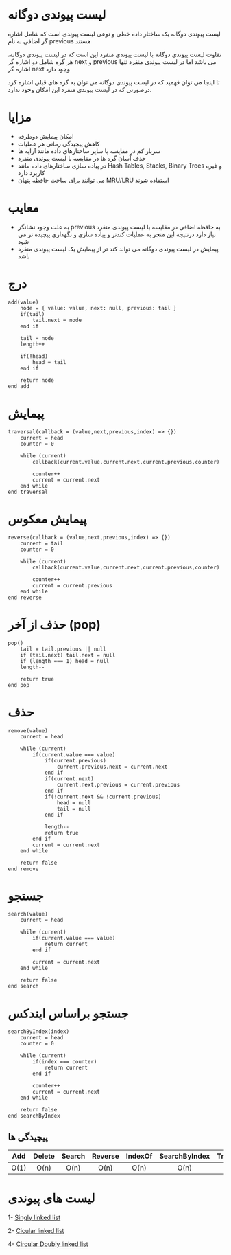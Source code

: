 # لیست پیوندی دوگانه

لیست پیوندی دوگانه یک ساختار داده خطی و نوعی لیست پیوندی است که شامل اشاره گر اضافی به نام previous هستند

تفاوت لیست پیوندی دوگانه با لیست پیوندی منفرد این است که در لیست پیوندی دوگانه، هر گره شامل دو اشاره گر next و previous می باشد اما در لیست پیوندی منفرد تنها اشاره گر next وجود دارد

تا اینجا می توان فهمید که در لیست پیوندی دوگانه می توان به گره های قبلی اشاره کرد درصورتی که در لیست پیوندی منفرد این امکان وجود ندارد.

# مزایا

- امکان پیمایش دوطرفه
- کاهش پیچیدگی زمانی هر عملیات
- سربار کم در مقایسه با سایر ساختارهای داده مانند آرایه ها
- حذف آسان گره ها در مقایسه با لیست پیوندی منفرد
- در پیاده سازی ساختارهای داده مانند Hash Tables, Stacks, Binary Trees و غیره کاربرد دارد
- می توانند برای ساخت حافظه پنهان MRU/LRU استفاده شوند

# معایب

- به علت وجود نشانگر previous به حافظه اضافی در مقایسه با لیست پیوندی منفرد نیاز دارد درنتیجه این منجر به عملیات کندتر و پیاده سازی و نگهداری پیچیده تر می شود
- پیمایش در لیست پیوندی دوگانه می تواند کند تر از پیمایش یک لیست پیوندی منفرد باشد

# درج

```
add(value)
    node = { value: value, next: null, previous: tail }
    if(tail)
        tail.next = node
    end if

    tail = node
    length++

    if(!head)
        head = tail
    end if

    return node
end add
```

# پیمایش

```
traversal(callback = (value,next,previous,index) => {})
    current = head
    counter = 0

    while (current)
        callback(current.value,current.next,current.previous,counter)

        counter++
        current = current.next
    end while
end traversal
```

# پیمایش معکوس

```
reverse(callback = (value,next,previous,index) => {})
    current = tail
    counter = 0

    while (current)
        callback(current.value,current.next,current.previous,counter)

        counter++
        current = current.previous
    end while
end reverse
```

# حذف از آخر (pop)

```
pop()
    tail = tail.previous || null
    if (tail.next) tail.next = null
    if (length === 1) head = null
    length--

    return true
end pop
```

# حذف

```
remove(value)
    current = head

    while (current)
        if(current.value === value)
            if(current.previous)
                current.previous.next = current.next
            end if
            if(current.next)
                current.next.previous = current.previous
            end if
            if(!current.next && !current.previous)
                head = null
                tail = null
            end if

            length--
            return true
        end if
        current = current.next
    end while

    return false
end remove
```

# جستجو

```
search(value)
    current = head

    while (current)
        if(current.value === value)
            return current
        end if

        current = current.next
    end while

    return false
end search
```

# جستجو براساس ایندکس

```
searchByIndex(index)
    current = head
    counter = 0

    while (current)
        if(index === counter)
            return current
        end if

        counter++
        current = current.next
    end while

    return false
end searchByIndex
```

## پیچیدگی ها

| Add  | Delete | Search | Reverse | IndexOf | SearchByIndex | Traversal | Pop  |
| :--: | :----: | :----: | :-----: | :-----: | :-----------: | :-------: | ---- |
| O(1) |  O(n)  |  O(n)  |  O(n)   |  O(n)   |     O(n)      |   O(n)    | O(1) |

# لیست های پیوندی

1- [Singly linked list](https://github.com/mmdzov/data-structure/blob/main/src/2.Linked-List/2_1.Singly-Linked-List/FA-README.md)

2- [Cicular linked list](https://github.com/mmdzov/data-structure/blob/main/src/2.Linked-List/2_2.Circular-Linked-List/FA-README.md)

4- [Circular Doubly linked list](https://github.com/mmdzov/data-structure/blob/main/src/2.Linked-List/2_4.Circular-Doubly-Linked-List/FA-README.md)
